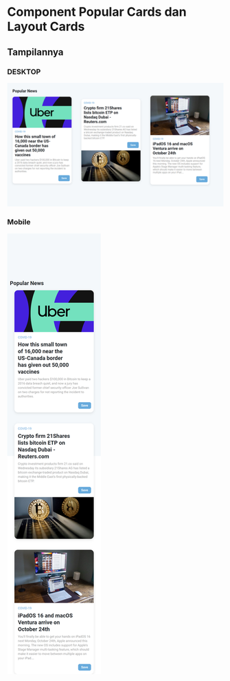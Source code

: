 # Component Popular Cards dan Layout Cards

## Tampilannya

### DESKTOP

![Image of Thumbnail ](/1.png)

### Mobile

![Image of Thumbnail Rexponsive](/2.png)
